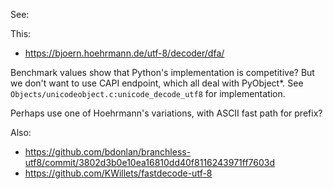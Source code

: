 See: 

This:
- https://bjoern.hoehrmann.de/utf-8/decoder/dfa/

Benchmark values show that Python's implementation is competitive?  But we don't
want to use CAPI endpoint, which all deal with PyObject*.  See
`Objects/unicodeobject.c:unicode_decode_utf8` for implementation.

Perhaps use one of Hoehrmann's variations, with ASCII fast path for prefix?

Also:
- https://github.com/bdonlan/branchless-utf8/commit/3802d3b0e10ea16810dd40f8116243971ff7603d
- https://github.com/KWillets/fastdecode-utf-8

